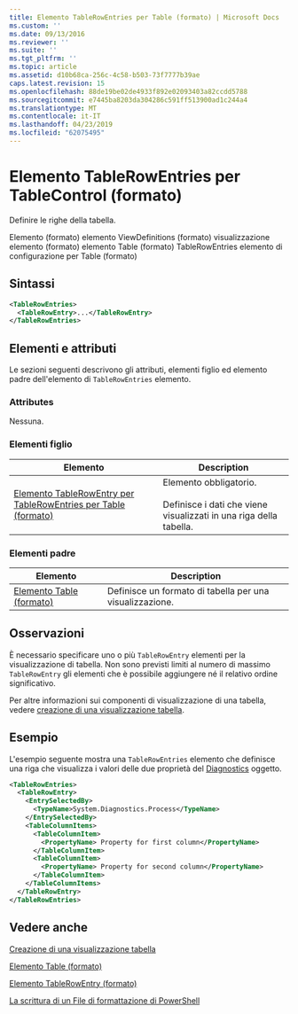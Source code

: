 ```yaml
---
title: Elemento TableRowEntries per Table (formato) | Microsoft Docs
ms.custom: ''
ms.date: 09/13/2016
ms.reviewer: ''
ms.suite: ''
ms.tgt_pltfrm: ''
ms.topic: article
ms.assetid: d10b68ca-256c-4c58-b503-73f7777b39ae
caps.latest.revision: 15
ms.openlocfilehash: 88de19be02de4933f892e02093403a82ccdd5788
ms.sourcegitcommit: e7445ba8203da304286c591ff513900ad1c244a4
ms.translationtype: MT
ms.contentlocale: it-IT
ms.lasthandoff: 04/23/2019
ms.locfileid: "62075495"
---
```

# <a name="tablerowentries-element-for-tablecontrol-format"></a>Elemento TableRowEntries per TableControl (formato)

Definire le righe della tabella.

Elemento (formato) elemento ViewDefinitions (formato) visualizzazione elemento (formato) elemento Table (formato) TableRowEntries elemento di configurazione per Table (formato)

## <a name="syntax"></a>Sintassi

```xml
<TableRowEntries>
  <TableRowEntry>...</TableRowEntry>
</TableRowEntries>
```

## <a name="attributes-and-elements"></a>Elementi e attributi

Le sezioni seguenti descrivono gli attributi, elementi figlio ed elemento padre dell'elemento di `TableRowEntries` elemento.

### <a name="attributes"></a>Attributes

Nessuna.

### <a name="child-elements"></a>Elementi figlio

|Elemento|Description|
|-------------|-----------------|
|[Elemento TableRowEntry per TableRowEntries per Table (formato)](./tablerowentry-element-for-tablerowentries-for-tablecontrol-format.md)|Elemento obbligatorio.<br /><br /> Definisce i dati che viene visualizzati in una riga della tabella.|

### <a name="parent-elements"></a>Elementi padre

|Elemento|Description|
|-------------|-----------------|
|[Elemento Table (formato)](./tablecontrol-element-format.md)|Definisce un formato di tabella per una visualizzazione.|

## <a name="remarks"></a>Osservazioni

È necessario specificare uno o più `TableRowEntry` elementi per la visualizzazione di tabella. Non sono previsti limiti al numero di massimo `TableRowEntry` gli elementi che è possibile aggiungere né il relativo ordine significativo.

Per altre informazioni sui componenti di visualizzazione di una tabella, vedere [creazione di una visualizzazione tabella](./creating-a-table-view.md).

## <a name="example"></a>Esempio

L'esempio seguente mostra una `TableRowEntries` elemento che definisce una riga che visualizza i valori delle due proprietà del [Diagnostics](/dotnet/api/System.Diagnostics.Process) oggetto.

```xml
<TableRowEntries>
  <TableRowEntry>
    <EntrySelectedBy>
      <TypeName>System.Diagnostics.Process</TypeName>
    </EntrySelectedBy>
    <TableColumnItems>
      <TableColumnItem>
        <PropertyName> Property for first column</PropertyName>
      </TableColumnItem>
      <TableColumnItem>
        <PropertyName> Property for second column</PropertyName>
      </TableColumnItem>
    </TableColumnItems>
  </TableRowEntry>
</TableRowEntries>

```

## <a name="see-also"></a>Vedere anche

[Creazione di una visualizzazione tabella](./creating-a-table-view.md)

[Elemento Table (formato)](./tablecontrol-element-format.md)

[Elemento TableRowEntry (formato)](./tablerowentry-element-for-tablerowentries-for-tablecontrol-format.md)

[La scrittura di un File di formattazione di PowerShell](./writing-a-powershell-formatting-file.md)
